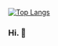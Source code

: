 <!--
**dobleemme/dobleemme** is a ✨ _special_ ✨ repository because its `README.md` (this file) appears on your GitHub profile.

Here are some ideas to get you started:
- Hi there 👋
- 🔭 I’m currently working on ...
- 🌱 I’m currently learning ...
- 👯 I’m looking to collaborate on ...
- 🤔 I’m looking for help with ...
- 💬 Ask me about ...
- 📫 How to reach me: ...
- 😄 Pronouns: ...
- ⚡ Fun fact: ...
![Used Languages](https://github-readme-stats.vercel.app/api/top-langs/?username=dobleemme&theme=nord&layout=compact&hide=HTML)
-->


[![Top Langs](https://github-readme-stats.vercel.app/api/top-langs/?username=dobleemme&layout=compact&theme=merko)](https://github.com/anuraghazra/github-readme-stats)

### Hi. 👋
